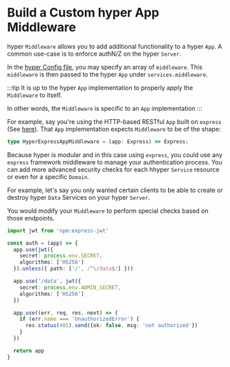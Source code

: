 # Build a Custom hyper App Middleware

hyper `Middleware` allows you to add additional functionality to a hyper `App`. A common use-case is to enforce authN/Z on the hyper `Server`.

In the [hyper Config file](/docs/host/hyper-config), you may specify an array of `middleware`. This `middleware` is then passed to the hyper `App` under `services.middleware`.

:::tip
It is up to the hyper `App` implementation to properly apply the `Middleware` to itself.

In other words, the `Middleware` is specific to an `App` implementation
:::

For example, say you're using the HTTP-based RESTful `App` built on `express` (See [here](/docs/api-reference/rest/index)). That `App` implementation expects `Middleware` to be of the shape:

```ts
type HyperExpressAppMiddleware = (app: Express) => Express;
```

Because hyper is modular and in this case using `express`, you could use any `express` framework middleware to manage your authentication process. You can add more advanced security checks for each hhyper `Service` resource or even for a specific `Domain`.

For example, let's say you only wanted certain clients to be able to create or destroy hyper `Data` Services on your hyper `Server`.

You would modify your `Middleware` to perform special checks based on those endpoints.

```ts
import jwt from 'npm:express-jwt'

const auth = (app) => {
  app.use(jwt({
    secret: process.env.SECRET,
    algorithms: ['HS256']
  }).unless({ path: ['/', /^\/data$/] }))

  app.use('/data', jwt({
    secret: process.env.ADMIN_SECRET,
    algorithms: ['HS256']
  })

  app.use((err, req, res, next) => {
    if (err.name === 'UnauthorizedError') {
      res.status(401).send({ok: false, msg: 'not authorized'})
    }
  })

  return app
}
```
